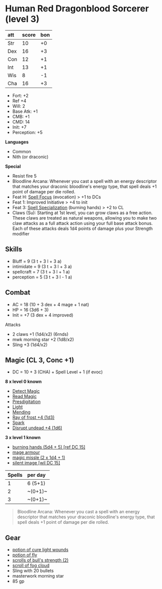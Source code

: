 # Human Red Dragonblood Sorcerer (level 3)

|att|score|bon|
|:-|:-|:-|
|Str |10 |+0|
|Dex |16 |+3|
|Con |12 |+1|
|Int |13 |+1|
|Wis |8  |-1|
|Cha |16 |+3|

- Fort: +2
- Ref +4
- Will: 2
- Base Atk: +1
- CMB: +1
- CMD: 14
- Init: +7
- Perception: +5

**Languages**

- Common
- Nith (or draconic)

**Special**

- Resist fire 5
- Bloodline Arcana: Whenever you cast a spell with an energy descriptor that matches your draconic bloodline's energy type, that spell deals +1 point of damage per die rolled.
- Feat H: [Spell Focus](https://www.d20pfsrd.com/feats/general-feats/spell-focus) (evocation) > +1 to DCs
- Feat 1: Improved Initiative > +4 to init
- Feat 3: [Spell Specialization](https://www.d20pfsrd.com/feats/general-feats/spell-specialization/) (burning hands) > +2 to CL
- Claws (Su): Starting at 1st level, you can grow claws as a free action. These claws are treated as natural weapons, allowing you to make two claw attacks as a full attack action using your full base attack bonus. Each of these attacks deals 1d4 points of damage plus your Strength modifier

## Skills

- Bluff = 9 (3 t + 3 l + 3 a)
- intimidate = 9 (3 t + 3 l + 3 a)
- spellcraft = 7 (3 t + 3 l + 1 a)
- perception = 5 (3 t + 3 l - 1 a)

## Combat

- AC = 18 (10 + 3 dex + 4 mage + 1 nat)
- HP = 16 (3d6 + 3)
- Init = +7 (3 dex + 4 improved)

Attacks

- 2 claws +1 (1d4/x2) (6rnds)
- mwk morning star +2 (1d8/x2)
- Sling +3 (1d4/x2)

## Magic (CL 3, Conc +1)

- DC = 10 + 3 (CHA) + Spell Level + 1 (if evoc)

**8 x level 0 known**

- [Detect Magic](http://legacy.aonprd.com/coreRulebook/spells/detectMagic.html#detect-magic)
- [Read Magic](http://legacy.aonprd.com/coreRulebook/spells/readMagic.html#read-magic)
- [Presdigitation](http://legacy.aonprd.com/coreRulebook/spells/prestidigitation.html#prestidigitation)
- [Light](http://legacy.aonprd.com/coreRulebook/spells/light.html#light)
- [Mending](http://legacy.aonprd.com/coreRulebook/spells/mending.html#mending)
- [Ray of frost +4 (1d3)](http://legacy.aonprd.com/coreRulebook/spells/rayOfFrost.html#ray-of-frost)
- [Spark](http://legacy.aonprd.com/advancedPlayersGuide/spells/spark.html#spark-)
- [Disrupt undead +4 (1d6)](http://legacy.aonprd.com/coreRulebook/spells/disruptUndead.html#disrupt-undead)

**3 x level 1 known**

- [burning hands (5d4 + 5) [ref DC 15]](http://legacy.aonprd.com/coreRulebook/spells/burningHands.html#burning-hands)
- [mage armour](http://legacy.aonprd.com/coreRulebook/spells/mageArmor.html#mage-armor)
- [magic missle (2 x 1d4 + 1)](http://legacy.aonprd.com/coreRulebook/spells/magicMissile.html#magic-missile)
- [silent image [wil DC 15]](http://legacy.aonprd.com/coreRulebook/spells/silentImage.html#silent-image)

|Spells|per day|
|:-|:-|
|1|6 (5+1)|
|2|~(0+1)~|
|3|~(0+1)~|

> Bloodline Arcana: Whenever you cast a spell with an energy descriptor that matches your draconic bloodline's energy type, that spell deals +1 point of damage per die rolled.


## Gear
- [potion of cure light wounds](http://legacy.aonprd.com/coreRulebook/spells/cureLightWounds.html#cure-light-wounds)
- [potion of fly](http://legacy.aonprd.com/coreRulebook/spells/fly.html)
- [scrolls of bull's strength (2)](http://legacy.aonprd.com/coreRulebook/spells/bullSStrength.html#bull-s-strength)
- [scroll of fog cloud](http://legacy.aonprd.com/coreRulebook/spells/fogCloud.html)
- Sling with 20 bullets
- masterwork morning star
- 85 gp